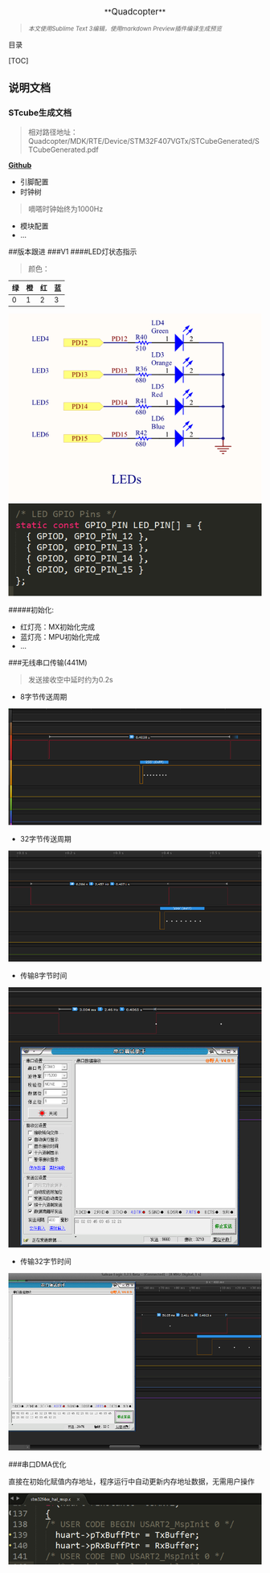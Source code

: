 
 <center>**<big>Quadcopter</big>** </center>

><small>*本文使用Sublime Text 3编辑，使用markdown Preview插件编译生成预览* </small> 

目录

[TOC]

## 说明文档
### STcube生成文档

>相对路径地址：Quadcopter/MDK/RTE/Device/STM32F407VGTx/STCubeGenerated/STCubeGenerated.pdf

 [**Github**](https://github.com/yangdonghao/Quadcopter/blob/master/MDK/RTE/Device/STM32F407VGTx/STCubeGenerated/STCubeGenerated.pdf)

- 引脚配置
- 时钟树
>嘀嗒时钟始终为1000Hz

- 模块配置
- ...

##版本跟进
###V1
####LED灯状态指示

>颜色：

绿|橙|红|蓝
--|--|--|--
0 |1 | 2|3

![**原理图**](Readme/pic/1.png)
![**程序**](Readme/pic/2.png)

#####初始化:
- 红灯亮：MX初始化完成
- 蓝灯亮：MPU初始化完成
- ...

###无线串口传输(441M)
>发送接收空中延时约为0.2s

- 8字节传送周期

![8字节传送周期](Readme/pic/441M无线串口8字节传送周期.png)


- 32字节传送周期

![32字节传送周期](Readme/pic/441M无线串口32字节传送周期.png)


- 传输8字节时间

![传输8字节时间](Readme/pic/441M无线串口传输8字节时间.png)


- 传输32字节时间

![传输32字节时间](Readme/pic/441M无线串口传输32字节时间.png)

###串口DMA优化

直接在初始化赋值内存地址，程序运行中自动更新内存地址数据，无需用户操作

![串口DMA优化](Readme/pic/串口DMA优化.png)
